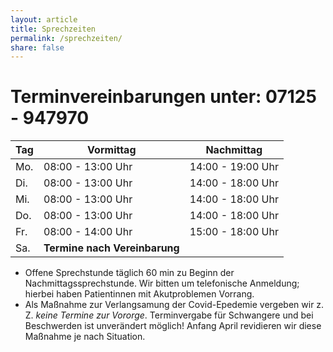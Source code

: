 ```yaml
---
layout: article
title: Sprechzeiten
permalink: /sprechzeiten/
share: false
---
```

# Terminvereinbarungen unter: 07125 - 947970

|Tag|Vormittag|Nachmittag|
|---|---------|----------|	
|Mo. |08:00 - 13:00 Uhr| 14:00 - 19:00 Uhr|
|Di. |08:00 - 13:00 Uhr| 14:00 - 18:00 Uhr|
|Mi. |08:00 - 13:00 Uhr| 14:00 - 18:00 Uhr|
|Do. |08:00 - 13:00 Uhr| 14:00 - 18:00 Uhr|
|Fr. |08:00 - 14:00 Uhr| 15:00 - 18:00 Uhr|
|Sa. |**Termine nach Vereinbarung**||

* Offene Sprechstunde täglich 60 min zu Beginn der Nachmittagssprechstunde. Wir bitten um telefonische Anmeldung; hierbei haben Patientinnen mit Akutproblemen Vorrang.
* Als Maßnahme zur Verlangsamung der Covid-Epedemie vergeben wir z. Z. *keine Termine zur Vororge*. Terminvergabe für Schwangere und bei Beschwerden ist unverändert möglich! Anfang April revidieren wir diese Maßnahme je nach Situation.